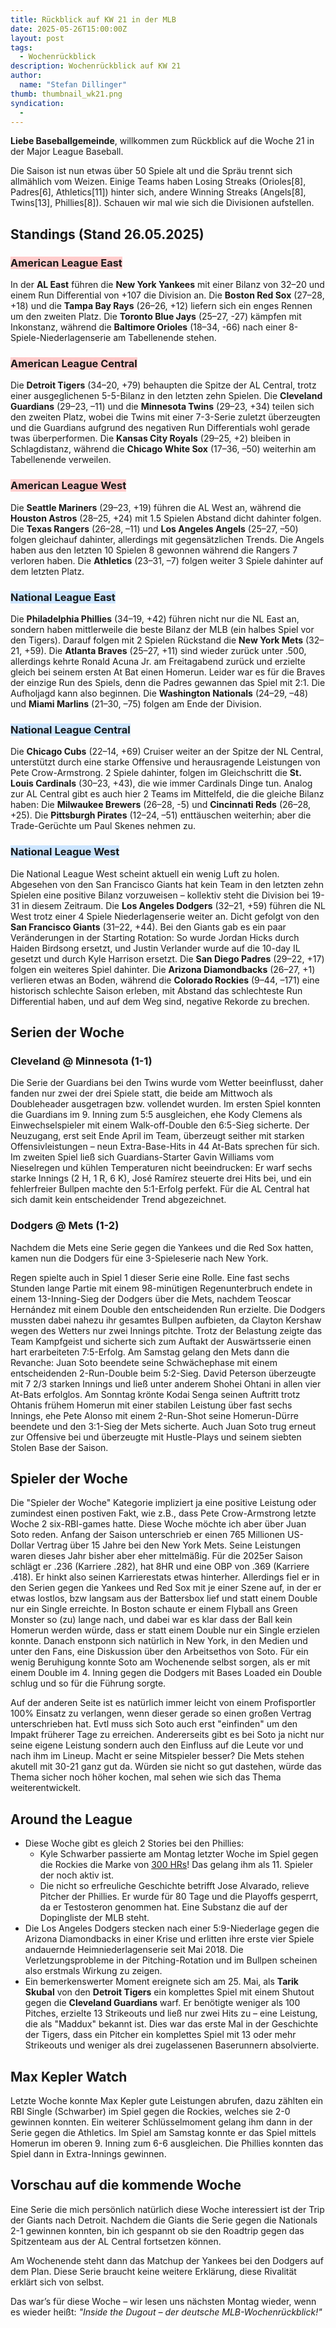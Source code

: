 ```yaml
---
title: Rückblick auf KW 21 in der MLB
date: 2025-05-26T15:00:00Z
layout: post
tags:
  - Wochenrückblick
description: Wochenrückblick auf KW 21
author:
  name: "Stefan Dillinger"
thumb: thumbnail_wk21.png
syndication:
  -
---
```


<img src='../../img/thumbnail_wk21.png' style="display:none">

**Liebe Baseballgemeinde**, willkommen zum Rückblick auf die Woche 21 in der Major League Baseball.

Die Saison ist nun etwas über 50 Spiele alt und die Spräu trennt sich allmählich vom Weizen. Einige Teams haben Losing Streaks (Orioles[8], Padres[6], Athletics[11]) hinter sich, andere Winning Streaks (Angels[8], Twins[13], Phillies[8]). Schauen wir mal wie sich die Divisionen aufstellen.

## Standings (Stand 26.05.2025)

### <span style=background-color:#ffcccc>American League East</span>

In der **AL East** führen die **New York Yankees** mit einer Bilanz von 32–20 und einem Run Differential von +107 die Division an. Die **Boston Red Sox** (27–28, +18) und die **Tampa Bay Rays** (26–26, +12) liefern sich ein enges Rennen um den zweiten Platz. Die **Toronto Blue Jays** (25–27, -27) kämpfen mit Inkonstanz, während die **Baltimore Orioles** (18–34, -66) nach einer 8-Spiele-Niederlagenserie am Tabellenende stehen.

### <span style=background-color:#ffcccc>American League Central</span>

Die **Detroit Tigers** (34–20, +79) behaupten die Spitze der AL Central, trotz einer ausgeglichenen 5-5-Bilanz in den letzten zehn Spielen. Die **Cleveland Guardians** (29–23, –11) und die **Minnesota Twins** (29–23, +34) teilen sich den zweiten Platz, wobei die Twins mit einer 7-3-Serie zuletzt überzeugten und die Guardians aufgrund des negativen Run Differentials wohl gerade twas überperformen. Die **Kansas City Royals** (29–25, +2) bleiben in Schlagdistanz, während die **Chicago White Sox** (17–36, –50) weiterhin am Tabellenende verweilen.

### <span style=background-color:#ffcccc>American League West</span>

Die **Seattle Mariners** (29–23, +19) führen die AL West an, während die **Houston Astros** (28–25, +24) mit 1.5 Spielen Abstand dicht dahinter folgen. Die **Texas Rangers** (26–28, –11) und **Los Angeles Angels** (25–27, –50) folgen gleichauf dahinter, allerdings mit gegensätzlichen Trends. Die Angels haben aus den letzten 10 Spielen 8 gewonnen während die Rangers 7 verloren haben. Die **Athletics** (23–31, –7) folgen weiter 3 Spiele dahinter auf dem letzten Platz.

### <span style=background-color:#cce5ff>National League East</span>

Die **Philadelphia Phillies** (34–19, +42) führen nicht nur die NL East an, sondern haben mittlerweile die beste Bilanz der MLB (ein halbes Spiel vor den Tigers). Darauf folgen mit 2 Spielen Rückstand die **New York Mets** (32–21, +59). Die **Atlanta Braves** (25–27, +11) sind wieder zurück unter .500, allerdings kehrte Ronald Acuna Jr. am Freitagabend zurück und erzielte gleich bei seinem ersten At Bat einen Homerun. Leider war es für die Braves der einzige Run des Spiels, denn die Padres gewannen das Spiel mit 2:1. Die Aufholjagd kann also beginnen. Die **Washington Nationals** (24–29, –48) und **Miami Marlins** (21–30, –75) folgen am Ende der Division.

### <span style=background-color:#cce5ff>National League Central</span>

Die **Chicago Cubs** (22–14, +69) Cruiser weiter an der Spitze der NL Central, unterstützt durch eine starke Offensive und herausragende Leistungen von Pete Crow-Armstrong. 2 Spiele dahinter, folgen im Gleichschritt die **St. Louis Cardinals** (30–23, +43), die wie immer Cardinals Dinge tun. Analog zur AL Central gibt es auch hier 2 Teams im Mittelfeld, die die gleiche Bilanz haben: Die **Milwaukee Brewers** (26–28, -5) und **Cincinnati Reds** (26–28, +25). Die **Pittsburgh Pirates** (12–24, –51) enttäuschen weiterhin; aber die Trade-Gerüchte um Paul Skenes nehmen zu.

### <span style=background-color:#cce5ff>National League West</span>

Die National League West scheint aktuell ein wenig Luft zu holen. Abgesehen von den San Francisco Giants hat kein Team in den letzten zehn Spielen eine positive Bilanz vorzuweisen – kollektiv steht die Division bei 19-31 in diesem Zeitraum. Die **Los Angeles Dodgers** (32–21, +59) führen die NL West trotz einer 4 Spiele Niederlagenserie weiter an. Dicht gefolgt von den **San Francisco Giants** (31–22, +44). Bei den Giants gab es ein paar Veränderungen in der Starting Rotation: So wurde Jordan Hicks durch Haiden Birdsong ersetzt, und Justin Verlander wurde auf die 10-day IL gesetzt und durch Kyle Harrison ersetzt. Die **San Diego Padres** (29–22, +17) folgen ein weiteres Spiel dahinter. Die **Arizona Diamondbacks** (26–27, +1) verlieren etwas an Boden, während die **Colorado Rockies** (9–44, –171) eine historisch schlechte Saison erleben, mit Abstand das schlechteste Run Differential haben, und auf dem Weg sind, negative Rekorde zu brechen.

## Serien der Woche

### Cleveland @ Minnesota (1-1)

Die Serie der Guardians bei den Twins wurde vom Wetter beeinflusst, daher fanden nur zwei der drei Spiele statt, die beide am Mittwoch als Doubleheader ausgetragen bzw. vollendet wurden. Im ersten Spiel konnten die Guardians im 9. Inning zum 5:5 ausgleichen, ehe Kody Clemens als Einwechselspieler mit einem Walk-off-Double den 6:5-Sieg sicherte. Der Neuzugang, erst seit Ende April im Team, überzeugt seither mit starken Offensivleistungen – neun Extra-Base-Hits in 44 At-Bats sprechen für sich. Im zweiten Spiel ließ sich Guardians-Starter Gavin Williams vom Nieselregen und kühlen Temperaturen nicht beeindrucken: Er warf sechs starke Innings (2 H, 1 R, 6 K), José Ramírez steuerte drei Hits bei, und ein fehlerfreier Bullpen machte den 5:1-Erfolg perfekt. Für die AL Central hat sich damit kein entscheidender Trend abgezeichnet.

### Dodgers @ Mets (1-2)

Nachdem die Mets eine Serie gegen die Yankees und die Red Sox hatten, kamen nun die Dodgers für eine 3-Spieleserie nach New York.

Regen spielte auch in Spiel 1 dieser Serie eine Rolle. Eine fast sechs Stunden lange Partie mit einem 98-minütigen Regenunterbruch endete in einem 13-Inning-Sieg der Dodgers über die Mets, nachdem Teoscar Hernández mit einem Double den entscheidenden Run erzielte. Die Dodgers mussten dabei nahezu ihr gesamtes Bullpen aufbieten, da Clayton Kershaw wegen des Wetters nur zwei Innings pitchte. Trotz der Belastung zeigte das Team Kampfgeist und sicherte sich zum Auftakt der Auswärtsserie einen hart erarbeiteten 7:5-Erfolg. Am Samstag gelang den Mets dann die Revanche: Juan Soto beendete seine Schwächephase mit einem entscheidenden 2-Run-Double beim 5:2-Sieg. David Peterson überzeugte mit 7 2/3 starken Innings und ließ unter anderem Shohei Ohtani in allen vier At-Bats erfolglos. Am Sonntag krönte Kodai Senga seinen Auftritt trotz Ohtanis frühem Homerun mit einer stabilen Leistung über fast sechs Innings, ehe Pete Alonso mit einem 2-Run-Shot seine Homerun-Dürre beendete und den 3:1-Sieg der Mets sicherte. Auch Juan Soto trug erneut zur Offensive bei und überzeugte mit Hustle-Plays und seinem siebten Stolen Base der Saison.

## Spieler der Woche

Die "Spieler der Woche" Kategorie impliziert ja eine positive Leistung oder zumindest einen postiven Fakt, wie z.B., dass Pete Crow-Armstrong letzte Woche 2 six-RBI-games hatte. Diese Woche möchte ich aber über Juan Soto reden. Anfang der Saison unterschrieb er einen 765 Millionen US-Dollar Vertrag über 15 Jahre bei den New York Mets. Seine Leistungen waren dieses Jahr bisher aber eher mittelmäßig. Für die 2025er Saison schlägt er .236 (Karriere .282), hat 8HR und eine OBP von .369 (Karriere .418). Er hinkt also seinen Karrierestats etwas hinterher. Allerdings fiel er in den Serien gegen die Yankees und Red Sox mit je einer Szene auf, in der er etwas lostlos, bzw langsam aus der Battersbox lief und statt einem Double nur ein Single erreichte. In Boston schaute er einem Flyball ans Green Monster so (zu) lange nach, und dabei war es klar dass der Ball kein Homerun werden würde, dass er statt einem Double nur ein Single erzielen konnte. Danach enstponn sich natürlich in New York, in den Medien und unter den Fans, eine Diskussion über den Arbeitsethos von Soto. Für ein wenig Beruhigung konnte Soto am Wochenende selbst sorgen, als er mit einem Double im 4. Inning gegen die Dodgers mit Bases Loaded ein Double schlug und so für die Führung sorgte.

Auf der anderen Seite ist es natürlich immer leicht von einem Profisportler 100% Einsatz zu verlangen, wenn dieser gerade so einen großen Vertrag unterschrieben hat. Evtl muss sich Soto auch erst "einfinden" um den Impakt früherer Tage zu erreichen. Andererseits gibt es bei Soto ja nicht nur seine eigene Leistung sondern auch den Einfluss auf die Leute vor und nach ihm im Lineup. Macht er seine Mitspieler besser? Die Mets stehen akutell mit 30-21 ganz gut da. Würden sie nicht so gut dastehen, würde das Thema sicher noch höher kochen, mal sehen wie sich das Thema weiterentwickelt.

## Around the League

- Diese Woche gibt es gleich 2 Stories bei den Phillies:
  - Kyle Schwarber passierte am Montag letzter Woche im Spiel gegen die Rockies die Marke von [300 HRs](https://www.mlb.com/news/kyle-schwarber-hits-300th-career-home-run-in-phillies-win-over-rockies)! Das gelang ihm als 11. Spieler der noch aktiv ist.
  - Die nicht so erfreuliche Geschichte betrifft Jose Alvarado, relieve Pitcher der Phillies. Er wurde für 80 Tage und die Playoffs gesperrt, da er Testosteron genommen hat. Eine Substanz die auf der Dopingliste der MLB steht.
- Die Los Angeles Dodgers stecken nach einer 5:9-Niederlage gegen die Arizona Diamondbacks in einer Krise und erlitten ihre erste vier Spiele andauernde Heimniederlagenserie seit Mai 2018. Die Verletzungsprobleme in der Pitching-Rotation und im Bullpen scheinen also erstmals Wirkung zu zeigen.
- Ein bemerkenswerter Moment ereignete sich am 25. Mai, als **Tarik Skubal** von den **Detroit Tigers** ein komplettes Spiel mit einem Shutout gegen die **Cleveland Guardians** warf. Er benötigte weniger als 100 Pitches, erzielte 13 Strikeouts und ließ nur zwei Hits zu – eine Leistung, die als "Maddux" bekannt ist. Dies war das erste Mal in der Geschichte der Tigers, dass ein Pitcher ein komplettes Spiel mit 13 oder mehr Strikeouts und weniger als drei zugelassenen Baserunnern absolvierte.

## Max Kepler Watch

Letzte Woche konnte Max Kepler gute Leistungen abrufen, dazu zählten ein RBI Single (Schwarber) im Spiel gegen die Rockies, welches sie 2-0 gewinnen konnten. Ein weiterer Schlüsselmoment gelang ihm dann in der Serie gegen die Athletics. Im Spiel am Samstag konnte er das Spiel mittels Homerun im oberen 9. Inning zum 6-6 ausgleichen. Die Phillies konnten das Spiel dann in Extra-Innings gewinnen.

## Vorschau auf die kommende Woche

Eine Serie die mich persönlich natürlich diese Woche interessiert ist der Trip der Giants nach Detroit. Nachdem die Giants die Serie gegen die Nationals 2-1 gewinnen konnten, bin ich gespannt ob sie den Roadtrip gegen das Spitzenteam aus der AL Central fortsetzen können.

Am Wochenende steht dann das Matchup der Yankees bei den Dodgers auf dem Plan. Diese Serie braucht keine weitere Erklärung, diese Rivalität erklärt sich von selbst.

Das war’s für diese Woche – wir lesen uns nächsten Montag wieder, wenn es wieder heißt: _"Inside the Dugout – der deutsche MLB-Wochenrückblick!"_
